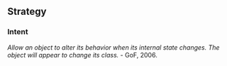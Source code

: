 ## Strategy

### Intent 
*Allow an object to alter its behavior when its internal state changes. The object will appear to change its class.* - GoF, 2006. 

